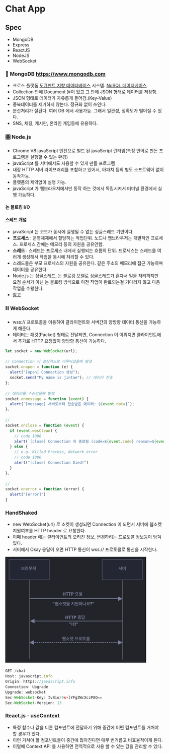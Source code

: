 # Chat App

## Spec
- MongoDB
- Express
- ReactJS
- NodeJS
- WebSocket

### 📂 MongoDB https://www.mongodb.com
- 크로스 플랫폼 [도큐멘트 지향 데이터베이스](https://aws.amazon.com/ko/nosql/document/) 시스템. [NoSQL 데이터베이스](https://aws.amazon.com/ko/nosql/).
- Collection 안에 Document 들이 있고 그 안에 JSON 형태로 데이터를 저장함.
- JSON 형태로 데이터가 자유롭게 들어감.(Key-Value)
- 중복데이터를 제거하지 않는다. 정규화 없이 쓰인다.
- 분산처리가 잘된다. 여러 DB 에서 사용가능. 그래서 일관성, 정확도가 떨어질 수 있다.
- SNS, 채팅, 게시판, 온라인 게임등에 유용하다.


### 🎛️ Node.js
- Chrome V8 javaScript 엔진으로 빌드 된 javaScript 런타임(특정 언어로 만든 프로그램을 실행할 수 있는 환경)
- javaScript 를 서버에서도 사용할 수 있게 만들 프로그램
- 내장 HTTP 서버 라이브러리를 포함하고 있어서, 아파치 등의 별도 소프트웨어 없이 동작가능.
- 플랫폼의 제약없이 실행 가능.
- javaScript 가 웹브라우저에서만 동작 하는 것에서 독립시켜서 터미널 환경에서 실행 가능하다.


#### 논 블로킹 I/O

#### 스레드 개념
- javaScript 는 코드가 동시에 실행될 수 없는 싱글스레드 기반이다.
- **프로세스** : 운영체제에서 할당하는 작업단위. 노드나 웹브라우저는 개별적인 프로세스. 프로세스 간에는 메모리 등의 자원을 공유안함.
- **스레드** : 스레드는 프로세스 내에서 실행되는 흐름의 단위. 프로세스는 스레드를 여러개 생성해서 작업을 동시에 처리할 수 있다. 
- 스레드들은 부모 프로세스의 자원을 공유한다. 같은 주소의 메모리에 접근 가능하며 데이터를 공유한다.
- Node.js 는 싱글스레드, 논 블로킹 모델로 싱글스레드가 혼자서 일을 처리하지만 요청 순서가 아닌 논 블로킹 방식으로 이전 작업이 완료되는걸 기다리지 않고 다음 작업을 수횅한다.
- [참고](https://hanamon.kr/nodejs-%EA%B0%9C%EB%85%90-%EC%9D%B4%ED%95%B4%ED%95%98%EA%B8%B0/)


### ⛓️ WebSocket
- wss:// 프로토콜을 이용하여 클라이언트와 서버간의 양방향 데이터 통신을 가능하게 해준다.
- 데이터는 패킷(Packet) 형태로 전달되면, Connection 이 이뤄지면 클라이언트에서 추가로 HTTP 요청없이 양방향 통신이 가능하다.
```javascript
let socket = new WebSocket(url);

// Connection 이 정상적으로 이루어졌을때 발생
socket.onopen = function (e) {
  alert("[open] Connection 생성");
  socket.send("My name is jintae"); // 데이터 전송
};

// 데이터를 수신받을때 발생
socket.onmessage = function (event) {
  alert(`[message] 서버로부터 전송받은 데이터: ${event.data}`);
};

//
socket.onclose = function (event) {
  if (event.wasClean) {
    // code 1000
    alert(`[close] Connection 이 종료됨 (code=${event.code} reason=${event.reason}`)
  } else {
    // e.g. Killed Process, Network error
    // code 1006
    alert("[close] Connection Died!")
  }
};

//
socket.onerror = function (error) {
  alert("[error]")
}
```

### HandShaked
- new WebSocket(url) 로 소켓이 생성되면 Connection 이 되면서 서버에 웹소켓 지원여부를 HTTP header 로 요청한다.
- 이때 header 에는 클라이언트의 오리진 정보, 변경하려는 프로토콜 정보등이 담겨있다.
- 서버에서 Okay 응답이 오면 HTTP 통신이 wss:// 프로토콜로 통신을 시작한다.

![img.png](img.png)

```javascript
GET /chat
Host: javascript.info
Origin: https://javascript.info
Connection: Upgrade
Upgrade: websocket
Sec-WebSocket-Key: Iv8io/9s+lYFgZWcXczP8Q==
Sec-WebSocket-Version: 13
```

### React.js - useContext 
- 특정 함수나 값을 디른 컴포넌트에 전달하기 위해 중간에 어떤 컴포넌트를 거쳐야 할 경우가 있다.
- 이런 거쳐야 할 컴포넌트들이 중간에 많아진다면 매무 번거롭고 비효율적이게 된다.
- 이럴때 Context API 를 사용하면 전역적으로 사용 할 수 있는 값을 관리할 수 있다.